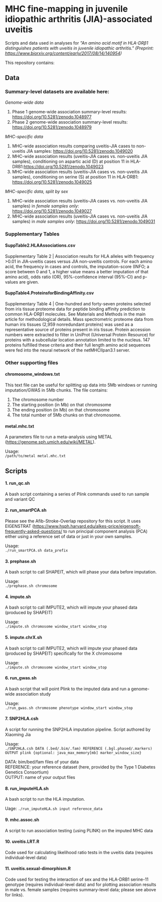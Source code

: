 # MHC fine-mapping in juvenile idiopathic arthritis (JIA)-associated uveitis

Scripts and data used in analyses for *"An amino acid motif in HLA-DRβ1 distinguishes patients with uveitis in juvenile idiopathic arthritis." (Preprint: https://www.biorxiv.org/content/early/2017/08/14/140954)*

This repository contains:

## Data

### Summary-level datasets are available here: 
 
 *Genome-wide data*
 1. Phase 1 genome-wide association summary-level results: https://doi.org/10.5281/zenodo.1048977   
 2. Phase 2 genome-wide association summary-level results: https://doi.org/10.5281/zenodo.1048979
 
  *MHC-specific data*
 1. MHC-wide association results comparing uveitis-JIA cases to non-uveitis JIA samples: https://doi.org/10.5281/zenodo.1049020   
 2. MHC-wide association results (uveitis-JIA cases vs. non-uveitis JIA samples), conditioning on aspartic acid (D) at position 11 in HLA-DRB1:https://doi.org/10.5281/zenodo.1049023
 3. MHC-wide association results (uveitis-JIA cases vs. non-uveitis JIA samples), conditioning on serine (S) at position 11 in HLA-DRB1: https://doi.org/10.5281/zenodo.1049025
 
   *MHC-specific data, split by sex*
 1. MHC-wide association results (uveitis-JIA cases vs. non-uveitis JIA samples) in *female samples only*: https://doi.org/10.5281/zenodo.1049027   
 2. MHC-wide association results (uveitis-JIA cases vs. non-uveitis JIA samples) in *male samples only*: https://doi.org/10.5281/zenodo.1049031
 
### Supplementary Tables

#### SuppTable2.HLAAssociations.csv
Supplementary Table 2 | Association results for HLA alleles with frequency >0.01 in JIA-uveitis cases versus JIA non-uveitis controls. For each amino acid, the frequency in cases and controls, the imputation-score (INFO; a score between 0 and 1, a higher value means a better imputation of that amino acid), odds ratio (OR), 95%-confidence interval (95%-CI) and p-values are given. 

#### SuppTable4.ProteinsforBindingAffinity.csv
Supplementary Table 4 | One-hundred and forty-seven proteins selected from iris tissue proteome data for peptide binding affinity prediction to common HLA-DRβ1 molecules. See Materials and Methods in the main article for methodological details. Mass spectrometric proteome data from human iris tissues (2,959 nonredundant proteins) was used as a representative source of proteins present in iris tissue. Protein accession numbers were extracted to filter in UniProt (Universal Protein Resource) for proteins with a subcellular location annotation limited to the nucleus. 147 proteins fulfilled these criteria and their full length amino acid sequences were fed into the neural network of the netMHCIIpan3.1 server.

### Other supporting files

#### chromosome_windows.txt
This text file can be useful for splitting up data into 5Mb windows or running imputation/GWAS in 5Mb chunks. The file contains:
 1. The chromosome number
 2. The starting position (in Mb) on that chromosome
 3. The ending position (in Mb) on that chromosome
 4. The total number of 5Mb chunks on that chromosome.

#### metal.mhc.txt
A parameters file to run a meta-analysis using METAL (https://genome.sph.umich.edu/wiki/METAL).

Usage:   
```/path/to/metal metal.mhc.txt```

## Scripts

#### 1. run_qc.sh    
A bash script containing a series of Plink commands used to run sample and variant QC

#### 2. run_smartPCA.sh
Please see the Afib-Stroke-Overlap repository for this script. It uses EIGENSTRAT (https://www.hsph.harvard.edu/alkes-price/eigensoft-frequently-asked-questions/ to run principal component analysis (PCA) either using a reference set of data or just in your own samples.

Usage:   
```./run_smartPCA.sh data_prefix```

#### 3. prephase.sh
A bash script to call SHAPEIT, which will phase your data before imputation.

Usage:   
```./prephase.sh chromosome```

#### 4. impute.sh
A bash script to call IMPUTE2, which will impute your phased data (produced by SHAPEIT)

Usage:   
```./impute.sh chromosome window_start window_stop```

#### 5. impute.chrX.sh
A bash script to call IMPUTE2, which will impute your phased data (produced by SHAPEIT) specifically for the X chromosome

Usage:   
```./impute.sh chromosome window_start window_stop```

#### 6. run_gwas.sh
A bash script that will point Plink to the imputed data and run a genome-wide association study

Usage:   
```./run_gwas.sh chromosome phenotype window_start window_stop```

#### 7. SNP2HLA.csh
A script for running the SNP2HLA imputation pipeline. Script authored by Xiaoming Jia

Usage:  
```./SNP2HLA.csh DATA (.bed/.bim/.fam) REFERENCE (.bgl.phased/.markers) OUTPUT plink {optional: java_max_memory[mb] marker_window_size}```

DATA: bim/bed/fam files of your data   
REFERENCE: your reference dataset (here, provided by the Type 1 Diabetes Genetics Consortium)   
OUTPUT: name of your output files    

#### 8. run_imputeHLA.sh
A bash script to run the HLA imputation.

Uage:
```./run_imputeHLA.sh input reference_data```

#### 9. mhc.assoc.sh
A script to run association testing (using PLINK) on the imputed MHC data

#### 10. uveitis.LRT.R
Code used for calculating likelihood ratio tests in the uveitis data (requires individual-level data)

#### 11. uveitis.sexual-dimorphism.R
Code used for testing the interaction of sex and the HLA-DRB1 serine-11 genotype (requires individual-level data) and for plotting association results in male vs. female samples (requires summary-level data; please see above for links).


